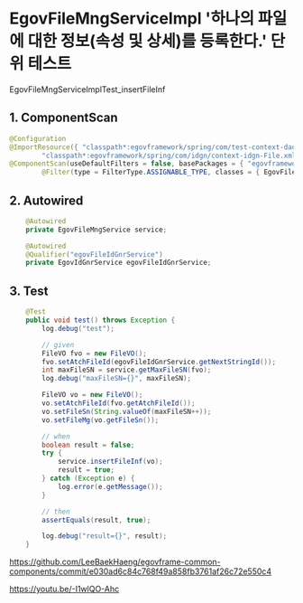 # EgovFileMngServiceImpl '하나의 파일에 대한 정보(속성 및 상세)를 등록한다.' 단위 테스트

EgovFileMngServiceImplTest_insertFileInf

## 1. ComponentScan
```java
@Configuration
@ImportResource({ "classpath*:egovframework/spring/com/test-context-dao.xml",
		"classpath*:egovframework/spring/com/idgn/context-idgn-File.xml" })
@ComponentScan(useDefaultFilters = false, basePackages = { "egovframework.com.cmm.service.impl" }, includeFilters = {
		@Filter(type = FilterType.ASSIGNABLE_TYPE, classes = { EgovFileMngService.class, FileManageDAO.class }) })
```

## 2. Autowired
```java
	@Autowired
	private EgovFileMngService service;

	@Autowired
	@Qualifier("egovFileIdGnrService")
	private EgovIdGnrService egovFileIdGnrService;
```

## 3. Test
```java
	@Test
	public void test() throws Exception {
		log.debug("test");

		// given
		FileVO fvo = new FileVO();
		fvo.setAtchFileId(egovFileIdGnrService.getNextStringId());
		int maxFileSN = service.getMaxFileSN(fvo);
		log.debug("maxFileSN={}", maxFileSN);

		FileVO vo = new FileVO();
		vo.setAtchFileId(fvo.getAtchFileId());
		vo.setFileSn(String.valueOf(maxFileSN++));
		vo.setFileMg(vo.getFileSn());

		// when
		boolean result = false;
		try {
			service.insertFileInf(vo);
			result = true;
		} catch (Exception e) {
			log.error(e.getMessage());
		}

		// then
		assertEquals(result, true);

		log.debug("result={}", result);
	}
```

<https://github.com/LeeBaekHaeng/egovframe-common-components/commit/e030ad6c84c768f49a858fb3761af26c72e550c4>

<https://youtu.be/-I1wlQO-Ahc>
